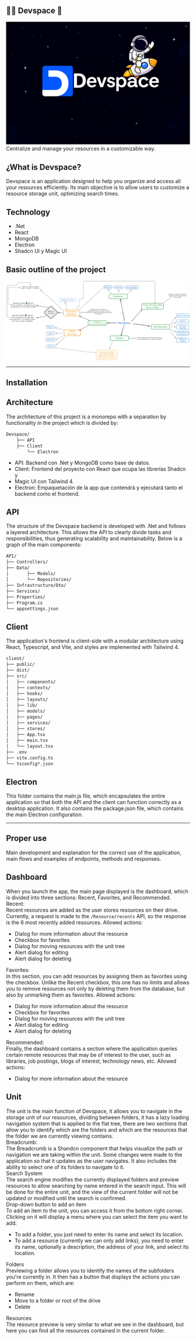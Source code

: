 ## 👨‍🚀 Devspace 🚀

<!-- Nesito agregar una imagen -->
<img src="/client/public/Devspace - banner.png" alt="Devspace"/>
Centralize and manage your resources in a customizable way.

## ¿What is Devspace?

Devspace is an application designed to help you organize and access all your resources efficiently. Its main objective is to allow users to customize a resource storage unit, optimizing search times.

## Technology
- .Net 
- React
- MongoDB
- Electron
- Shadcn UI y Magic UI

## Basic outline of the project
<img src="/client/public/Devspace - excalidraw.png" alt="Devspace"/>
<hr />

## Installation


## Architecture
The architecture of this project is a monorepo with a separation by functionality in the project which is divided by:

    Devspace/
        ├── API
        ├── Client
            └── Electron

* API: Backend con .Net y MongoDB como base de datos.
* Client: Frontend del proyecto con React que ocupa las librerías Shadcn y 
* Magic UI con Tailwind 4.
* Electron: Empaquetación de la app que contendrá y ejecutará tanto el backend como el frontend.

## API
The structure of the Devspace backend is developed with .Net and follows a layered architecture. This allows the API to clearly divide tasks and responsibilities, thus generating scalability and maintainability. Below is a graph of the main components:

    API/
    ├── Controllers/
    ├── Data/
    │       ├── Models/
    │       └── Repositories/
    ├── Infrastructure/Dto/
    ├── Services/
    ├── Properties/
    ├── Program.cs
    └── appsettings.json

## Client
The application's frontend is client-side with a modular architecture using React, Typescript, and Vite, and styles are implemented with Tailwind 4.

    client/
    ├── public/                
    ├── dist/                  
    ├── src/                  
    │   ├── components/        
    │   ├── contexts/          
    │   ├── hooks/             
    │   ├── layouts/           
    │   ├── lib/               
    │   ├── models/            
    │   ├── pages/             
    │   ├── services/          
    │   ├── stores/            
    │   ├── App.tsx            
    │   ├── main.tsx           
    │   └── layout.tsx         
    ├── .env                   
    ├── vite.config.ts        
    └── tsconfig*.json

## Electron
This folder contains the main.js file, which encapsulates the entire application so that both the API and the client can function correctly as a desktop application. It also contains the package.json file, which contains the main Electron configuration.

<hr/>

## Proper use
Main development and explanation for the correct use of the application, main flows and examples of endpoints, methods and responses.

## Dashboard
When you launch the app, the main page displayed is the dashboard, which is divided into three sections: Recent, Favorites, and Recommended.
<br/>
Recent:<br/>
Recent resources are added as the user stores resources on their drive. Currently, a request is made to the `/Resource/recents` API, so the response is the 6 most recently added resources. Allowed actions:
- Dialog for more information about the resource
- Checkbox for favorites
- Dialog for moving resources with the unit tree
- Alert dialog for editing
- Alert dialog for deleting

Favorites:<br/>
In this section, you can add resources by assigning them as favorites using the checkbox. Unlike the Recent checkbox, this one has no limits and allows you to remove resources not only by deleting them from the database, but also by unmarking them as favorites. Allowed actions:
<br/>
- Dialog for more information about the resource
- Checkbox for favorites
- Dialog for moving resources with the unit tree
- Alert dialog for editing
- Alert dialog for deleting


Recommended:<br/>
Finally, the dashboard contains a section where the application queries certain remote resources that may be of interest to the user, such as libraries, job postings, blogs of interest, technology news, etc. Allowed actions:
<br/>
- Dialog for more information about the resource

## Unit
The unit is the main function of Devspace, it allows you to navigate in the storage unit of our resources, dividing between folders, it has a lazy loading navigation system that is applied to the flat tree, there are two sections that allow you to identify which are the folders and which are the resources that the folder we are currently viewing contains.
<br/>
Breadcrumb:<br/>
The Breadcrumb is a Shandcn component that helps visualize the path or navigation we are taking within the unit. Some changes were made to the application so that it updates as the user navigates. It also includes the ability to select one of its folders to navigate to it.
<br/>
Search System <br/>
The search engine modifies the currently displayed folders and preview resources to allow searching by name entered in the search input. This will be done for the entire unit, and the view of the current folder will not be updated or modified until the search is confirmed.
<br/>
Drop-down button to add an item <br/>
To add an item to the unit, you can access it from the bottom right corner. Clicking on it will display a menu where you can select the item you want to add.
<br/>
- To add a folder, you just need to enter its name and select its location.
- To add a resource (currently we can only add links), you need to enter its name, optionally a description, the address of your link, and select its location.

Folders <br/>
Previewing a folder allows you to identify the names of the subfolders you're currently in. It then has a button that displays the actions you can perform on them, which are:
<br/>
- Rename
- Move to a folder or root of the drive
- Delete

Resources<br/>
The resource preview is very similar to what we see in the dashboard, but here you can find all the resources contained in the current folder.
